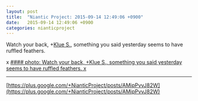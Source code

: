 ```yaml
---
layout: post
title:  "Niantic Project: 2015-09-14 12:49:06 +0900"
date:   2015-09-14 12:49:06 +0900
categories: nianticproject
---
```

Watch your back, +[Klue S.](https://plus.google.com/110350977702120778591 ""), something you said yesterday seems to have ruffled feathers.

x
[#### photo: Watch your back, +Klue S., something you said yesterday seems to have ruffled feathers.
x](https://lh3.googleusercontent.com/-5uQW5fLrZ4w/VfZDhU8oe_I/AAAAAAAAhBE/VMaL0P2sBGM/w1368-h823/Shutdown.png "")
- - -
[https://plus.google.com/+NianticProject/posts/AMipPvvJ82W](https://plus.google.com/+NianticProject/posts/AMipPvvJ82W)
